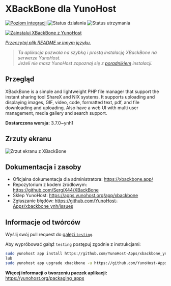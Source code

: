 <!--
To README zostało automatycznie wygenerowane przez <https://github.com/YunoHost/apps/tree/master/tools/readme_generator>
Nie powinno być ono edytowane ręcznie.
-->

# XBackBone dla YunoHost

[![Poziom integracji](https://apps.yunohost.org/badge/integration/xbackbone)](https://ci-apps.yunohost.org/ci/apps/xbackbone/)
![Status działania](https://apps.yunohost.org/badge/state/xbackbone)
![Status utrzymania](https://apps.yunohost.org/badge/maintained/xbackbone)

[![Zainstaluj XBackBone z YunoHost](https://install-app.yunohost.org/install-with-yunohost.svg)](https://install-app.yunohost.org/?app=xbackbone)

*[Przeczytaj plik README w innym języku.](./ALL_README.md)*

> *Ta aplikacja pozwala na szybką i prostą instalację XBackBone na serwerze YunoHost.*  
> *Jeżeli nie masz YunoHost zapoznaj się z [poradnikiem](https://yunohost.org/install) instalacji.*

## Przegląd

XBackBone is a simple and lightweight PHP file manager that support the instant sharing tool ShareX and NIX systems. It supports uploading and displaying images, GIF, video, code, formatted text, pdf, and file downloading and uploading. Also have a web UI with multi user management, media gallery and search support.


**Dostarczona wersja:** 3.7.0~ynh1

## Zrzuty ekranu

![Zrzut ekranu z XBackBone](./doc/screenshots/screenshot.png)

## Dokumentacja i zasoby

- Oficjalna dokumentacja dla administratora: <https://xbackbone.app/>
- Repozytorium z kodem źródłowym: <https://github.com/SergiX44/XBackBone>
- Sklep YunoHost: <https://apps.yunohost.org/app/xbackbone>
- Zgłaszanie błędów: <https://github.com/YunoHost-Apps/xbackbone_ynh/issues>

## Informacje od twórców

Wyślij swój pull request do [gałęzi `testing`](https://github.com/YunoHost-Apps/xbackbone_ynh/tree/testing).

Aby wypróbować gałąź `testing` postępuj zgodnie z instrukcjami:

```bash
sudo yunohost app install https://github.com/YunoHost-Apps/xbackbone_ynh/tree/testing --debug
lub
sudo yunohost app upgrade xbackbone -u https://github.com/YunoHost-Apps/xbackbone_ynh/tree/testing --debug
```

**Więcej informacji o tworzeniu paczek aplikacji:** <https://yunohost.org/packaging_apps>
